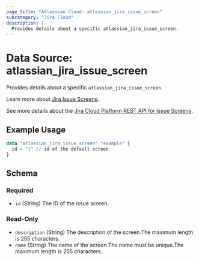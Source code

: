 ```yaml
---
page_title: "Atlassian Cloud: atlassian_jira_issue_screen"
subcategory: "Jira Cloud"
description: |-
  Provides details about a specific atlassian_jira_issue_screen.
---
```


# Data Source: atlassian_jira_issue_screen

Provides details about a specific `atlassian_jira_issue_screen`.

Learn more about [Jira Issue Screens](https://support.atlassian.com/jira-cloud-administration/docs/manage-issue-screens/).

See more details about the [Jira Cloud Platform REST API for Issue Screens](https://developer.atlassian.com/cloud/jira/platform/rest/v3/api-group-screens/#api-group-screens).

## Example Usage

```terraform
data "atlassian_jira_issue_screen" "example" {
  id = "1" // id of the default screen
}
```

<!-- schema generated by tfplugindocs -->
## Schema

### Required

- `id` (String) The ID of the issue screen.

### Read-Only

- `description` (String) The description of the screen.The maximum length is 255 characters.
- `name` (String) The name of the screen.The name must be unique.The maximum length is 255 characters.

